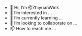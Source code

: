 - 👋 Hi, I’m @ZhiyuanWink
- 👀 I’m interested in ...
- 🌱 I’m currently learning ...
- 💞️ I’m looking to collaborate on ...
- 📫 How to reach me ...

<!---
ZhiyuanWink/ZhiyuanWink is a ✨ special ✨ repository because its `README.md` (this file) appears on your GitHub profile.
You can click the Preview link to take a look at your changes.
--->
